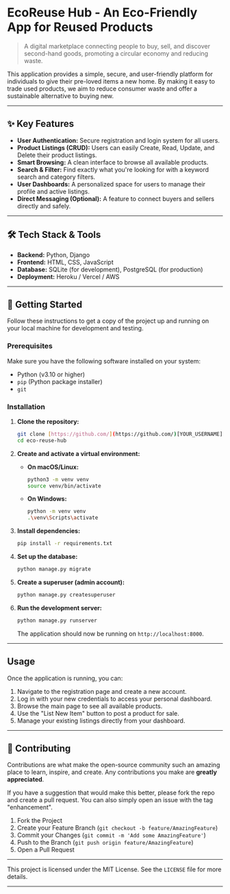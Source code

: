 # EcoReuse Hub - An Eco-Friendly App for Reused Products

> A digital marketplace connecting people to buy, sell, and discover second-hand goods, promoting a circular economy and reducing waste.

This application provides a simple, secure, and user-friendly platform for individuals to give their pre-loved items a new home. By making it easy to trade used products, we aim to reduce consumer waste and offer a sustainable alternative to buying new.

---

## ✨ Key Features

* **User Authentication:** Secure registration and login system for all users.
* **Product Listings (CRUD):** Users can easily Create, Read, Update, and Delete their product listings.
* **Smart Browsing:** A clean interface to browse all available products.
* **Search & Filter:** Find exactly what you're looking for with a keyword search and category filters.
* **User Dashboards:** A personalized space for users to manage their profile and active listings.
* **Direct Messaging (Optional):** A feature to connect buyers and sellers directly and safely.

---

## 🛠️ Tech Stack & Tools

* **Backend:** Python, Django
* **Frontend:** HTML, CSS, JavaScript
* **Database:** SQLite (for development), PostgreSQL (for production)
* **Deployment:** Heroku / Vercel / AWS

---

## 🚀 Getting Started

Follow these instructions to get a copy of the project up and running on your local machine for development and testing.

### Prerequisites

Make sure you have the following software installed on your system:

* Python (v3.10 or higher)
* `pip` (Python package installer)
* `git`

### Installation

1.  **Clone the repository:**
    ```sh
    git clone [https://github.com/](https://github.com/)[YOUR_USERNAME]/eco-reuse-hub.git
    cd eco-reuse-hub
    ```

2.  **Create and activate a virtual environment:**
    * **On macOS/Linux:**
        ```sh
        python3 -m venv venv
        source venv/bin/activate
        ```
    * **On Windows:**
        ```sh
        python -m venv venv
        .\venv\Scripts\activate
        ```

3.  **Install dependencies:**
    ```sh
    pip install -r requirements.txt
    ```

4.  **Set up the database:**
    ```sh
    python manage.py migrate
    ```

5.  **Create a superuser (admin account):**
    ```sh
    python manage.py createsuperuser
    ```

6.  **Run the development server:**
    ```sh
    python manage.py runserver
    ```
    The application should now be running on `http://localhost:8000`.

---

## Usage

Once the application is running, you can:

1.  Navigate to the registration page and create a new account.
2.  Log in with your new credentials to access your personal dashboard.
3.  Browse the main page to see all available products.
4.  Use the "List New Item" button to post a product for sale.
5.  Manage your existing listings directly from your dashboard.

---

## 🤝 Contributing

Contributions are what make the open-source community such an amazing place to learn, inspire, and create. Any contributions you make are **greatly appreciated**.

If you have a suggestion that would make this better, please fork the repo and create a pull request. You can also simply open an issue with the tag "enhancement".

1.  Fork the Project
2.  Create your Feature Branch (`git checkout -b feature/AmazingFeature`)
3.  Commit your Changes (`git commit -m 'Add some AmazingFeature'`)
4.  Push to the Branch (`git push origin feature/AmazingFeature`)
5.  Open a Pull Request

---


This project is licensed under the MIT License. See the `LICENSE` file for more details.

---
